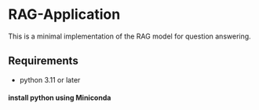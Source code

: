 # RAG-Application
 
This is a minimal implementation of the RAG model for question answering.

## Requirements
- python 3.11 or later

#### install python using Miniconda
